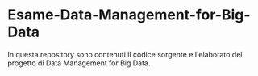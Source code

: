 # Esame-Data-Management-for-Big-Data
In questa repository sono contenuti il codice sorgente e l'elaborato del progetto di Data Management for Big Data.
